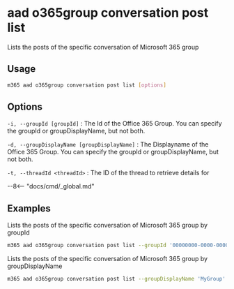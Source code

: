 # aad o365group conversation post list

Lists the posts of the specific conversation of Microsoft 365 group

## Usage

```sh
m365 aad o365group conversation post list [options]
```

## Options

`-i, --groupId [groupId]`
: The Id of the Office 365 Group. You can specify the groupId or groupDisplayName, but not both.

`-d, --groupDisplayName [groupDisplayName]`
: The Displayname of the Office 365 Group. You can specify the groupId or groupDisplayName, but not both.

`-t, --threadId <threadId>`
: The ID of the thread to retrieve details for

--8<-- "docs/cmd/_global.md"

## Examples

Lists the posts of the specific conversation of Microsoft 365 group by groupId

```sh
m365 aad o365group conversation post list --groupId '00000000-0000-0000-0000-000000000000' --threadId 'AAQkADkwN2Q2NDg1LWQ3ZGYtNDViZi1iNGRiLTVhYjJmN2Q5NDkxZQAQAOnRAfDf71lIvrdK85FAn5E='
```

Lists the posts of the specific conversation of Microsoft 365 group by groupDisplayName

```sh
m365 aad o365group conversation post list --groupDisplayName 'MyGroup' --threadId 'AAQkADkwN2Q2NDg1LWQ3ZGYtNDViZi1iNGRiLTVhYjJmN2Q5NDkxZQAQAOnRAfDf71lIvrdK85FAn5E='
```
